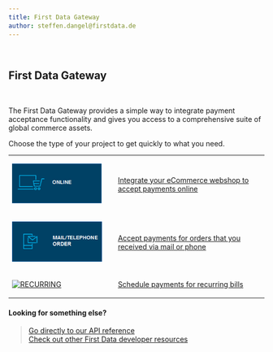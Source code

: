```yaml
---
title: First Data Gateway
author: steffen.dangel@firstdata.de
---
```


&nbsp;

## First Data Gateway

&nbsp;

The First Data Gateway provides a simple way to integrate payment acceptance functionality and gives you access to a comprehensive suite of global commerce assets.

Choose the type of your project to get quickly to what you need.

<table>
  <tbody>
    <tr>
      <td>
        <p>
          <a href="http://test-ndpfdc.pantheonsite.io/org/gateway/node/90"><img alt="ONLINE" data-entity-type="file" data-entity-uuid="efb12f51-bb61-48fb-8c75-c6ca2ed58cc6" src="ONLINE_0.png" /></a>
        </p>
      </td>
      <td>
        &nbsp;
      </td>
      <td>
        <a href="http://test-ndpfdc.pantheonsite.io/org/gateway/node/90">Integrate your eCommerce webshop to accept payments online</a>
      </td>
    </tr>
    <tr>
      <td>
        <p>
          <a href="http://test-ndpfdc.pantheonsite.io/org/gateway/node/139"><img alt="MOTO" data-entity-type="file" data-entity-uuid="8401f1c8-3b03-47c4-b35e-3a0ea6f3c120" src="MOTO_0.png" /></a>
        </p>
      </td>
      <td>
        &nbsp;
      </td>
      <td>
        <a href="http://test-ndpfdc.pantheonsite.io/org/gateway/node/139">Accept payments for orders that you received via mail or phone</a>
      </td>
    </tr>
    <tr>
      <td>
        <p>
          <a href="http://test-ndpfdc.pantheonsite.io/org/gateway/node/81"><img alt="RECURRING" data-entity-type="file" data-entity-uuid="0e127e44-ed24-4098-be4f-0ea3a25bc3b1" src="/sites/default/files/inline-images/RECURRING_0.png" /></a>
        </p>
      </td>
      <td>
        &nbsp;
      </td>
      <td>
        <a href="http://test-ndpfdc.pantheonsite.io/org/gateway/node/81">Schedule payments for recurring bills</a>
      </td>
    </tr>
  </tbody>
</table>

#### Looking for something else?

> [Go directly to our API reference][1]  
> [Check out other First Data developer resources][2]

 [1]: http://test-ndpfdc.pantheonsite.io/org/gateway/docs/api
 [2]: https://developer.firstdata.com

